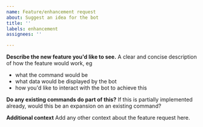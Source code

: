 ```yaml
---
name: Feature/enhancement request
about: Suggest an idea for the bot
title: ''
labels: enhancement
assignees: ''

---
```


**Describe the new feature you'd like to see.**
A clear and concise description of how the feature would work, eg
- what the command would be
- what data would be displayed by the bot
- how you'd like to interact with the bot to achieve this

**Do any existing commands do part of this?**
If this is partially implemented already, would this be an expansion on an existing command?

**Additional context**
Add any other context about the feature request here.
